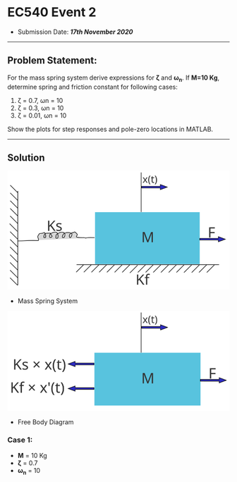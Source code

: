 # EC540 Event 2
- Submission Date: ___17th November 2020___
---
## Problem Statement:
For the mass spring system derive expressions for __ζ__ and __ω<sub>n</sub>__. If __M=10 Kg__, determine
spring and friction constant for following cases: 
1. ζ = 0.7, ωn = 10
2. ζ = 0.3, ωn = 10 
3. ζ = 0.01, ωn = 10

Show the plots for step responses and pole-zero
locations in MATLAB.

--- 
## Solution
![Mass Spring System](./BlockDiagram.svg)
- Mass Spring System

![Free Body Diagram](./FreeBodyDiagram.svg)
- Free Body Diagram

### Case 1:
- __M__ = 10 Kg
- __ζ__ = 0.7
- __ω<sub>n</sub>__ = 10